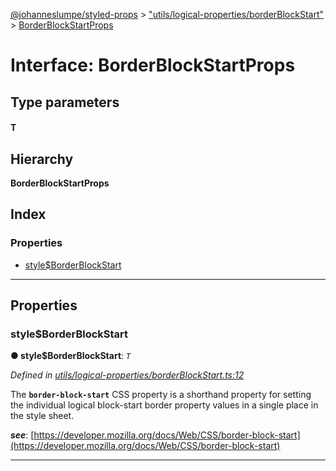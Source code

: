 [@johanneslumpe/styled-props](../README.md) > ["utils/logical-properties/borderBlockStart"](../modules/_utils_logical_properties_borderblockstart_.md) > [BorderBlockStartProps](../interfaces/_utils_logical_properties_borderblockstart_.borderblockstartprops.md)

# Interface: BorderBlockStartProps

## Type parameters
#### T 
## Hierarchy

**BorderBlockStartProps**

## Index

### Properties

* [style$BorderBlockStart](_utils_logical_properties_borderblockstart_.borderblockstartprops.md#style_borderblockstart)

---

## Properties

<a id="style_borderblockstart"></a>

###  style$BorderBlockStart

**● style$BorderBlockStart**: *`T`*

*Defined in [utils/logical-properties/borderBlockStart.ts:12](https://github.com/johanneslumpe/styled-props/blob/8e709f1/src/utils/logical-properties/borderBlockStart.ts#L12)*

The **`border-block-start`** CSS property is a shorthand property for setting the individual logical block-start border property values in a single place in the style sheet.

*__see__*: [https://developer.mozilla.org/docs/Web/CSS/border-block-start](https://developer.mozilla.org/docs/Web/CSS/border-block-start)

___

